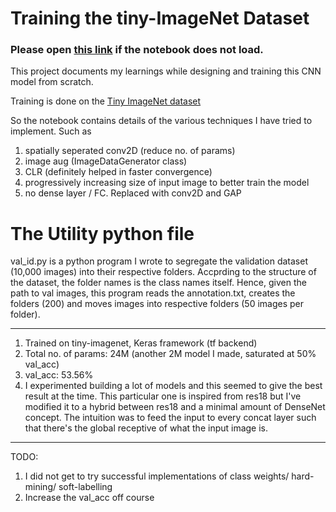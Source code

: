 # Training the tiny-ImageNet Dataset

### Please open [this link](https://colab.research.google.com/drive/1_0B06FOWZJ1oPuqUPF5FDtTGDskU7dfM) if the notebook does not load.

This project documents my learnings while designing and training this CNN model from scratch.

Training is done on the [Tiny ImageNet dataset](https://tiny-imagenet.herokuapp.com/)
  
So the notebook contains details of the various techniques I have tried to implement. Such as 
1. spatially seperated conv2D (reduce no. of params)
2. image aug (ImageDataGenerator class)
3. CLR (definitely helped in faster convergence)
4. progressively increasing size of input image to better train the model
5. no dense layer / FC. Replaced with conv2D and GAP

# The Utility python file

val_id.py is a python program I wrote to segregate the validation dataset (10,000 images) into their respective folders. 
Accprding to the structure of the dataset, the folder names is the class names itself. Hence, given the path to val images, 
this program reads the annotation.txt, creates the folders (200) and moves images into respective folders (50 images per folder).

- - - -

1. Trained on tiny-imagenet, Keras framework (tf backend)
2. Total no. of params: 24M (another 2M model I made, saturated at 50% val_acc)
3. val_acc: 53.56%
4. I experimented building a lot of models and this seemed to give the best result at the time. 
This particular one is inspired from res18 but I've modified it to a hybrid between res18 and a minimal amount of DenseNet concept. 
The intuition was to feed the input to every concat layer such that there's the global receptive of what the input image is. 

- - - -

TODO: 
1. I did not get to try successful implementations of class weights/ hard-mining/ soft-labelling
2. Increase the val_acc off course
